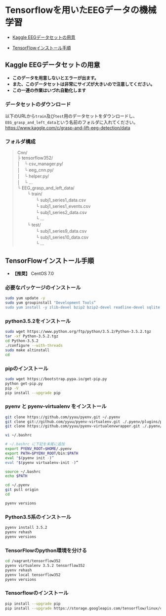 # Tensorflowを用いたEEGデータの機械学習

- [Kaggle EEGデータセットの用意](#eeg-data)

- [TensorFlowインストール手順](#tensorflow-install)

<a name="eeg-data"></a>

## Kaggle EEGデータセットの用意
 - **このデータを用意しないとエラーが出ます。**  
 - **また、このデータセットは非常にサイズが大きいので注意してください。**
 - **この一連の作業はいづれ自動化します** 
 
 ### データセットのダウンロード
 
 以下のURLから`train`及び`test`用のデータセットをダウンロードし、`EEG_grasp_and_left_data`という名前のフォルダに入れてください。  
 https://www.kaggle.com/c/grasp-and-lift-eeg-detection/data  
 
 ### フォルダ構成
 
> Cnn/  
>  ├ tensorflow352/  
>  │　└ csv_manager.py/  
>  │　└ eeg_cnn.py/  
>  │　└ helper.py/  
>  │　└ ...  
>  └ EEG_grasp_and_left_data/  
>　 　└ train/  
>　 　　　└ subj1_series1_data.csv  
>　 　　　└ subj1_series1_events.csv  
>　 　　　└ subj1_series2_data.csv  
>　 　　　└ ...  
>　 　└ test/  
>　 　　　└ subj1_series9_data.csv  
>　 　　　└ subj1_series10_data.csv  
>　 　　　└ ...  
 
<a name="tensorflow-install"></a>

## TensorFlowインストール手順
- **【推奨】** CentOS 7.0

### 必要なパッケージのインストール
```bash
sudo yum update -y
sudo yum groupinstall "Development Tools”
sudo yum install -y zlib-devel bzip2 bzip2-devel readline-devel sqlite sqlite-devel openssl-devel
```

### python3.5.2をインストール
```bash
sudo wget https://www.python.org/ftp/python/3.5.2/Python-3.5.2.tgz
tar -xf Python-3.5.2.tgz
cd Python-3.5.2
./configure --with-threads
sudo make altinstall
cd
```

### pipのインストール
```bash
sudo wget https://bootstrap.pypa.io/get-pip.py
python get-pip.py
pip -V
pip install --upgrade pip
```

### pyenv と pyenv-virtualenv をインストール
```bash
git clone https://github.com/yyuu/pyenv.git ~/.pyenv
git clone git://github.com/yyuu/pyenv-virtualenv.git ./.pyenv/plugins/pyenv-virtualenv
git clone https://github.com/yyuu/pyenv-virtualenvwrapper.git ./.pyenv/plugins/pyenv-virtualenvwrapper

vi ~/.bashrc

# ~/.bashrc に下記を末尾に追加
export PYENV_ROOT=$HOME/.pyenv
export PATH=$PYENV_ROOT/bin:$PATH
eval "$(pyenv init -)”
eval "$(pyenv virtualenv-init -)”

source ~/.bashrc
echo $PATH

cd ~/.pyenv
git pull origin
cd

pyenv versions
```

### Python3.5系のインストール
```bash
pyenv install 3.5.2
pyenv rehash
pyenv versions
```

### TensorFlowのpython環境を分ける
```bash
cd /vagrant/tensorflow352
pyenv virtualenv 3.5.2 tensorflow352
pyenv rehash
pyenv local tensorflow352
pyenv versions
```

### Tensorflowのインストール
```bash
pip install --upgrade pip
pip install --upgrade https://storage.googleapis.com/tensorflow/linux/cpu/tensorflow-0.10.0rc0-cp35-cp35m-linux_x86_64.whl
```
